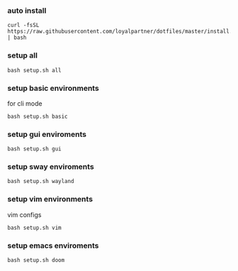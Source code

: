 ### auto install

```
curl -fsSL https://raw.githubusercontent.com/loyalpartner/dotfiles/master/install.sh | bash
```

### setup all
```
bash setup.sh all
```

### setup basic environments

for cli mode

```
bash setup.sh basic
```

### setup gui enviroments

```
bash setup.sh gui
```

### setup sway enviroments

```
bash setup.sh wayland
```

### setup vim environments

vim configs
```
bash setup.sh vim
```

### setup emacs enviroments

```
bash setup.sh doom
```
